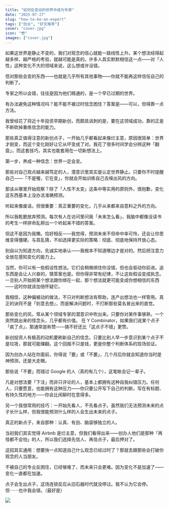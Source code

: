 ```yaml
---
title: "如何在变动的世界中成为专家"
date: "2025-07-27"
slug: "how-to-be-an-expert"
tags: ["创业", "好文推荐"]
cover: "cover.jpg"
icon: "😎"
images: ["cover.jpg"]
---
```

如果这世界是静止不变的，我们对观念的信心就能一路线性上升。某个想法经得起越多样、越严格的考验，就越可能是真的。许多人其实默默相信这一点——对「人性」这种变化不大的领域来说，这么想或许没错。



但对那些会变的东西——也就是几乎所有其他事物——你就不能再这样信任自己的判断了。



专家之所以会错，往往是因为他们精通的，是一个早已过期的世界。



有办法避免这种情况吗？能不能不被过时信念困住？答案是——可以，但得靠一点方法。



我曾经花了将近十年投资早期新创，而颇具讽刺的是，要在这领域成功，靠的正是不断砍掉重练信念的能力。



那些真正值得注意的新创点子，一开始几乎都看起来像烂主意，原因很简单：世界才刚变，而这个变化刚好让它从坏变成了对。我花了很多时间学会分辨这种「翻盘」，而这套技巧，其实也能套用在一切新想法上。



第一步，养成一种信念：世界一定会变。



那些对自己观点越来越笃定的人，潜意识里其实是认定世界静止。只要你不时提醒自己——「不是喔，它在变」，你就会开始训练自己去嗅出风的方向。



那该从哪里开始观察？除了「人性不太变」这条中等实用的原则外，很抱歉，变化这东西基本上没办法准确预测。



听起来像废话，但很重要：真正重要的变化，几乎从来都来自意料之外的方向。



所以我乾脆放弃预测。每次有人在访问里问我「未来怎么看」，我脑中都像没读书的考生一样拼命乱掰出一个听起来不错的答案。



但这不是因为我懒。恰好相反——我觉得，预测未来不但命中率可怜，还会让你思维变得僵硬。与其乱猜，不如选择更实际的策略：彻底、彻底地保持开放心态。



别自以为知道方向，先诚实地承认——我根本不知道哪边才是对的。然后把注意力全放在感知变化的能力上。



当然，你可以有一些假设性想法。它们会稍微绑住你没错，但也会驱动你前进。追东西是会让人兴奋的，猜答案也是。但你得非常有纪律，不让这些假设变成执念。
一旦别人开始把某个想法跟你绑在一起，那个想法就更可能变成你想相信的东西——这时你就该加倍怀疑它。



我相信，这种偏被动的做法，不只对判断想法有帮助，连产出想法也一样管用。真正的诀窍不是「刻意去想」，而是解决问题时，不打断那些莫名冒出来的直觉。



那些变化的风，常从某个领域专家的潜意识中吹出来。只要你对某件事够熟，一个突然跳出来的怪念头，几乎都有价值。
在 Y Combinator，如果我们说某个点子「疯了点」，那通常是称赞——搞不好还比「这点子不错」更赞。



新创投资人有极高的动机要刷新自己的信念。只要比别人早一步意识到某个点子不是垃圾，那就可能赚翻。这个回报不只是钱，更是你整个判断体系的现场验证。



因为创办人站在你面前，你得说「要」或「不要」，几个月后你就会知道你当时是神预测，还是大走眼。



那些说「不要」而错过 Google 的人（真的有几个），这笔帐会记一辈子。



凡是对想法要「下注」而非只评论的人，基本上都拥有这种自我纠错压力。任何人，只要愿意，也能拥有这种压力——你只要公开写下自己的判断。写在有标题、有持久性的地方——你会比闲聊时在意得多。



另一个我很常用的技巧：一开始先看人，不先看点子。虽然我们无法预测未来的点子长什么样，但我很能预测什么样的人会生出未来的点子。



真正的新点子，来自那种：认真、有劲、脑袋够独立的人。



当初我们其实觉得 Airbnb 是烂主意，但我们看得出来——创办人他们是那种「再怪都不会怕」的人，所以我们选择先信人、再信点子，最后押对了。



这招其实通用：想要快一点知道自己什么观念已经过时了？那就去跟那些会打破你观念的人当朋友。



不被自己的专业反困住，已经够难了，而未来只会更难。因为变化不是加速了——变化一直都在加速。



点子会生出点子，这场连锁反应从旧石器时代就没停过。我不认为它会停。
但⋯⋯也许我会错。（最好是）




![](https://prod-files-secure.s3.us-west-2.amazonaws.com/112d0858-5090-4d34-a606-b75eb8d65fd2/46476355-9cf3-4e99-9b7a-3531bc426380/1000202064.png?X-Amz-Algorithm=AWS4-HMAC-SHA256&X-Amz-Content-Sha256=UNSIGNED-PAYLOAD&X-Amz-Credential=ASIAZI2LB466WPX4GFIP%2F20251028%2Fus-west-2%2Fs3%2Faws4_request&X-Amz-Date=20251028T204742Z&X-Amz-Expires=3600&X-Amz-Security-Token=IQoJb3JpZ2luX2VjEAwaCXVzLXdlc3QtMiJHMEUCIFiAmYHIOg9Pqt0%2BqT84R7gCzgUWJxaNmccfEJUxdtmeAiEAqU18EKinKLOnH5IeVh37FTTjU8dtpt55VAAexeArBScqiAQIxf%2F%2F%2F%2F%2F%2F%2F%2F%2F%2FARAAGgw2Mzc0MjMxODM4MDUiDPFcH91QKwOOt9P0vSrcA9XlbRGGyRD%2Bm3BTFI70nIYjk5Ng%2FJl8eKT06%2FrtWf4%2FDR%2BUSYPmprYg7gSeFsC9XRSowz22ngu71Q47v8WlIr%2F5v7OFU%2FxfKBKrcClZbsahAdK2BFZdYC76ZyYCzSKHQlvw4XzuKs9HewvHTi7uTfYnJtbjmpMVJZZeEbCm0URx%2B6vM4YcFeUNvd3zcjRviWxcrkNu%2FMyg4MNM0Z2jlzrpHimRyZtA0xowDCoWDkHnLjlQBEtEZog0qC9MHlipGKM1kp9jOmueuX2Km1kclLTON9NxIvapbmV%2F%2BdTCdPjNqpZc0tXCfOK7t8t%2BgTaiyce%2BW4F7YzdeFDagrQbiDr%2B%2BtI7z22Uf%2B1%2FuPo80AVtnv%2FhqGruFN%2FZeW7VSG0eu3%2Bd3u20wlvizKOhn88CLSazse8sXiaFAwJySagHVbvHWQsWjMQUBoEX5tHTl5ObkqS72tmmUF4ZssS8xzYTco6Gu%2FuVBPTEsHJ36dYOFbVkz4LPUEHO7bqwVQRF4uK3qYpdkFhSn%2B9JU0RnHI0Lk%2F0PSUCAXZliR3Rfbz2y001%2BGD%2FJqPl8lEEHdDjSUHPvdooYCQXQvc8TExo8n3%2F5gD3Xo7BM%2FG8dLvgCfFMO9OGDFDvar6pNmFxOFZ93ptMKO5hMgGOqUBL6cKeObARajsFWFhROfOUVxfpQ3km0MO8VvfVKu85NTQ7jpROcqSBpB3QCKtkJuC5oIMfQeLxsyEl%2FV7ut02BRma%2B6Rf76Zw6dtdSsVhz%2Fr4wrJc3%2BlFsUGYsHX%2Fj0M%2BKYU0hiOjOxxjH1s8F%2Bkhv229R%2B4PXRQEjIbBW7IgLbzkA40L5UQ8BHuIa%2FXM19%2BAsQ%2FzWSZezg%2FZVrMZsbCA34jkQN47&X-Amz-Signature=f1933dcaafe476a5aa98cdba59a403582fc5bdc1f3c572e0405d7c16478062e1&X-Amz-SignedHeaders=host&x-amz-checksum-mode=ENABLED&x-id=GetObject)


